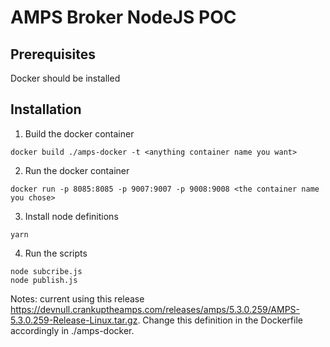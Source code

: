 # AMPS Broker NodeJS POC

## Prerequisites
Docker should be installed

## Installation
1. Build the docker container
```
docker build ./amps-docker -t <anything container name you want>
```

2. Run the docker container
```
docker run -p 8085:8085 -p 9007:9007 -p 9008:9008 <the container name you chose>
```

3. Install node definitions
```
yarn
```

4. Run the scripts
```
node subcribe.js 
node publish.js
```

Notes: current using this release https://devnull.crankuptheamps.com/releases/amps/5.3.0.259/AMPS-5.3.0.259-Release-Linux.tar.gz. Change this definition in the Dockerfile accordingly in ./amps-docker.
